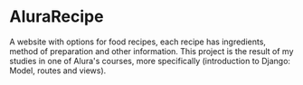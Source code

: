 # AluraRecipe
A website with options for food recipes, each recipe has ingredients, method of preparation and other information. This project is the result of my studies in one of Alura's courses, more specifically (introduction to Django: Model, routes and views).
